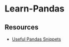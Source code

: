 # Learn-Pandas

## Resources

- [Useful Pandas Snippets](https://gist.github.com/bsweger/e5817488d161f37dcbd2)
